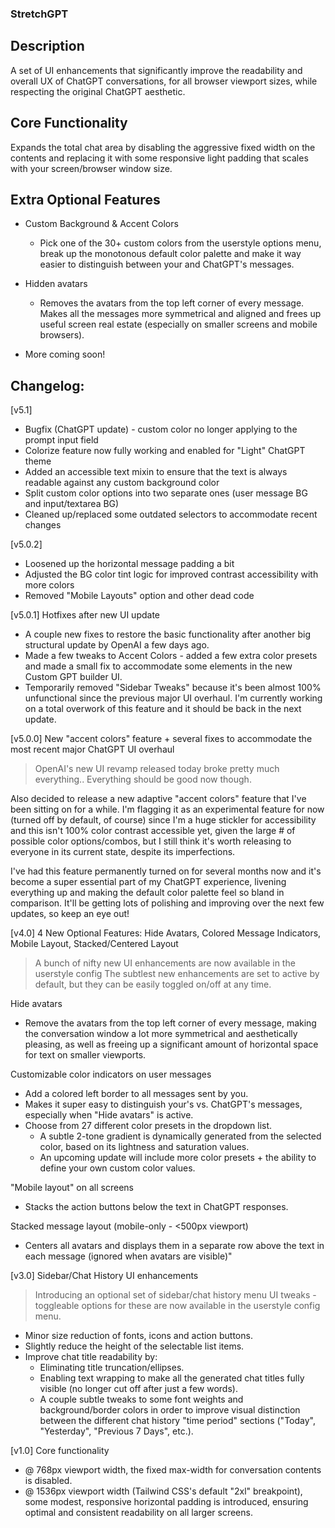 ### StretchGPT ###

Description
--------------------------------------------------
A set of UI enhancements that significantly improve the readability and overall UX of ChatGPT conversations, for all browser viewport sizes, while respecting the original ChatGPT aesthetic.

Core Functionality
--------------------------------------------------
Expands the total chat area by disabling the aggressive fixed width on the contents and replacing it with some responsive light padding that scales with your screen/browser window size.

Extra Optional Features
--------------------------------------------------

- Custom Background & Accent Colors
  - Pick one of the 30+ custom colors from the userstyle options menu, break up the monotonous default color palette and make it way easier to distinguish between your and ChatGPT's messages.

- Hidden avatars
  - Removes the avatars from the top left corner of every message. Makes all the messages more symmetrical and aligned and frees up useful screen real estate (especially on smaller screens and mobile browsers).

- More coming soon!

Changelog:
--------------------------------------------------

[v5.1]
- Bugfix (ChatGPT update) - custom color no longer applying to the prompt input field
- Colorize feature now fully working and enabled for "Light" ChatGPT theme
- Added an accessible text mixin to ensure that the text is always readable against any custom background color
- Split custom color options into two separate ones (user message BG and input/textarea BG)
- Cleaned up/replaced some outdated selectors to accommodate recent changes

[v5.0.2]
- Loosened up the horizontal message padding a bit
- Adjusted the BG color tint logic for improved contrast accessibility with more colors
- Removed "Mobile Layouts" option and other dead code

[v5.0.1] Hotfixes after new UI update
- A couple new fixes to restore the basic functionality after another big structural update by OpenAI a few days ago.
- Made a few tweaks to Accent Colors - added a few extra color presets and made a small fix to accommodate some elements in the new Custom GPT builder UI.
- Temporarily removed "Sidebar Tweaks" because it's been almost 100% unfunctional since the previous major UI overhaul. I'm currently working on a total overwork of this feature and it should be back in the next update.

[v5.0.0] New "accent colors" feature + several fixes to accommodate the most recent major ChatGPT UI overhaul
> OpenAI's new UI revamp released today broke pretty much everything.. Everything should be good now though.

Also decided to release a new adaptive "accent colors" feature that I've been sitting on for a while. I'm flagging it as an experimental feature for now (turned off by default, of course) since I'm a huge stickler for accessibility and this isn't 100% color contrast accessible yet, given the large # of possible color options/combos, but I still think it's worth releasing to everyone in its current state, despite its imperfections.

I've had this feature permanently turned on for several months now and it's become a super essential part of my ChatGPT experience, livening everything up and making the default color palette feel so bland in comparison. It'll be getting lots of polishing and improving over the next few updates, so keep an eye out!

[v4.0] 4 New Optional Features: Hide Avatars, Colored Message Indicators, Mobile Layout, Stacked/Centered Layout
> A bunch of nifty new UI enhancements are now available in the userstyle config
> The subtlest new enhancements are set to active by default, but they can be easily toggled on/off at any time.

Hide avatars

- Remove the avatars from the top left corner of every message, making the conversation window a lot more symmetrical and aesthetically pleasing, as well as freeing up a significant amount of horizontal space for text on smaller viewports.

Customizable color indicators on user messages

- Add a colored left border to all messages sent by you.
- Makes it super easy to distinguish your's vs. ChatGPT's messages, especially when "Hide avatars" is active.
- Choose from 27 different color presets in the dropdown list.
  - A subtle 2-tone gradient is dynamically generated from the selected color, based on its lightness and saturation values.
  - An upcoming update will include more color presets + the ability to define your own custom color values.

"Mobile layout" on all screens
 - Stacks the action buttons below the text in ChatGPT responses.

Stacked message layout (mobile-only - <500px viewport)

 - Centers all avatars and displays them in a separate row above the text in each message (ignored when avatars are visible)"

[v3.0] Sidebar/Chat History UI enhancements
> Introducing an optional set of sidebar/chat history menu UI tweaks - toggleable options for these are now available in the userstyle config menu.

- Minor size reduction of fonts, icons and action buttons.
- Slightly reduce the height of the selectable list items.
- Improve chat title readability by:
  - Eliminating title truncation/ellipses.
  - Enabling text wrapping to make all the generated chat titles fully visible (no longer cut off after just a few words).
  - A couple subtle tweaks to some font weights and background/border colors in order to improve visual distinction between the different chat history "time period" sections ("Today", "Yesterday", "Previous 7 Days", etc.).

[v1.0] Core functionality
- @ 768px viewport width, the fixed max-width for conversation contents is disabled.
- @ 1536px viewport width (Tailwind CSS's default "2xl" breakpoint), some modest, responsive horizontal padding is introduced, ensuring optimal and consistent readability on all larger screens.